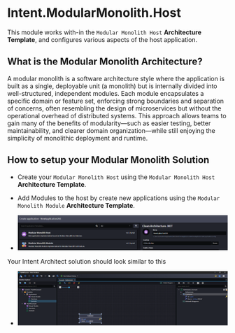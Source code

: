 ﻿# Intent.ModularMonolith.Host

This module works with-in the `Modular Monolith Host` **Architecture Template**, and configures various aspects of the host application.

## What is the Modular Monolith Architecture?

A modular monolith is a software architecture style where the application is built as a single, deployable unit (a monolith) but is internally divided into well-structured, independent modules. Each module encapsulates a specific domain or feature set, enforcing strong boundaries and separation of concerns, often resembling the design of microservices but without the operational overhead of distributed systems. This approach allows teams to gain many of the benefits of modularity—such as easier testing, better maintainability, and clearer domain organization—while still enjoying the simplicity of monolithic deployment and runtime.

## How to setup your Modular Monolith Solution

- Create your `Modular Monolith Host` using the `Modular Monolith Host` **Architecture Template**.
- Add Modules to the host by create new applications using the `Modular Monolith Module` **Architecture Template**.

- ![Architecture Templates](images/architecture-templates.png)

Your Intent Architect solution should look similar to this

- ![Sample](images/sample.png)
